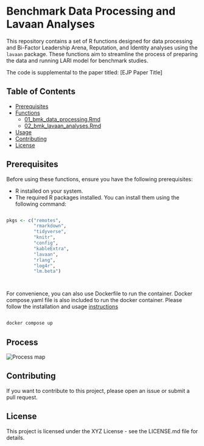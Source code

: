 # Benchmark Data Processing and Lavaan Analyses

This repository contains a set of R functions designed for data processing and Bi-Factor Leadership Arena, Reputation, and Identity analyses using the `lavaan` package. These functions aim to streamline the process of preparing the data and running LARI model for benchmark studies. 

The code is supplemental to the paper titled: [EJP Paper Title]

## Table of Contents
- [Prerequisites](#prerequisites)
- [Functions](#functions)
  - [01_bmk_data_processing.Rmd](#01_bmk_data_processingRmd)
  - [02_bmk_lavaan_analyses.Rmd](#02_bmk_lavaan_analysesRmd)
- [Usage](#usage)
- [Contributing](#contributing)
- [License](#license)

## Prerequisites

Before using these functions, ensure you have the following prerequisites:

- R installed on your system.
- The required R packages installed. You can install them using the following command:

```R

pkgs <- c("remotes", 
		  "rmarkdown", 
		  "tidyverse", 
		  "knitr", 
		  "config", 
		  "kableExtra", 
		  "lavaan", 
		  "rlang", 
		  "log4r", 
		  "lm.beta")




```

For convenience, you can also use Dockerfile to run the container. Docker compose.yaml file is also included to run the docker container. Please follow the installation and usage [instructions](https://docs.docker.com/get-started/08_using_compose/)

```R

docker compose up

```

## Process

![Process map]("./images/Process-map.png")


## Contributing
If you want to contribute to this project, please open an issue or submit a pull request.

## License
This project is licensed under the XYZ License - see the LICENSE.md file for details.
